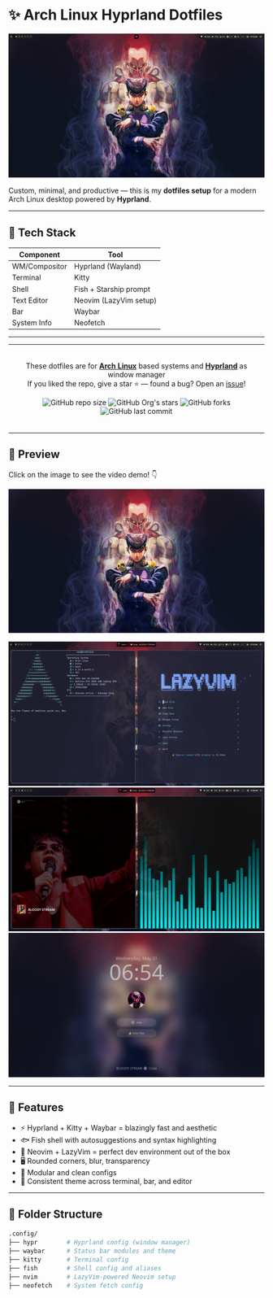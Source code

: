 # ✨ Arch Linux Hyprland Dotfiles

![Hyprland Setup](./assets/showcase1.png)

Custom, minimal, and productive — this is my **dotfiles setup** for a modern Arch Linux desktop powered by **Hyprland**.

---

## 🔧 Tech Stack

| Component     | Tool                     |
|---------------|--------------------------|
| WM/Compositor | Hyprland (Wayland)       |
| Terminal      | Kitty                    |
| Shell         | Fish + Starship prompt   |
| Text Editor   | Neovim (LazyVim setup)   |
| Bar           | Waybar                   |
| System Info   | Neofetch                 |

---

<table>
<tbody>
<td align="center">
<img width="2000" height="0"><br>

These dotfiles are for **[Arch Linux](https://archlinux.org)** based systems and **[Hyprland](https://hyprland.org)** as window manager<br>
If you liked the repo, give a star ⭐ — found a bug? Open an [issue](https://github.com/Ethics03/arch-dotfiles/issues/new)!

![GitHub repo size](https://img.shields.io/github/repo-size/Ethics03/arch-dotfiles)
![GitHub Org's stars](https://img.shields.io/github/stars/Ethics03/arch-dotfiles)
![GitHub forks](https://img.shields.io/github/forks/Ethics03/arch-dotfiles)
![GitHub last commit](https://img.shields.io/github/last-commit/Ethics03/arch-dotfiles)


<img width="2000" height="0">
</td>
</tbody>
</table>

## 📸 Preview


Click on the image to see the video demo! 👇

[![Watch the demo](assets/josuke.jpeg)](https://youtu.be/MlPf3jB7Ps8?feature=shared)



![demo1](./assets/showcase2.png)
![demo2](./assets/music.png)
![lockscreen](./assets/lockscreen.png)






---

## 🚀 Features

- ⚡️ Hyprland + Kitty + Waybar = blazingly fast and aesthetic
- 🐟 Fish shell with autosuggestions and syntax highlighting
- 🧠 Neovim + LazyVim = perfect dev environment out of the box
- 🖥 Rounded corners, blur, transparency
- 🎯 Modular and clean configs
- 🎨 Consistent theme across terminal, bar, and editor

---

## 📁 Folder Structure

```bash
.config/
├── hypr        # Hyprland config (window manager)
├── waybar      # Status bar modules and theme
├── kitty       # Terminal config
├── fish        # Shell config and aliases
├── nvim        # LazyVim-powered Neovim setup
├── neofetch    # System fetch config

